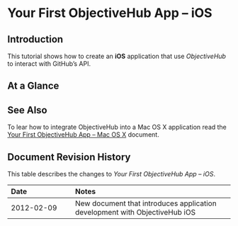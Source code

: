# Your First ObjectiveHub App – iOS

## Introduction
This tutorial shows how to create an **iOS** application that use _ObjectiveHub_ to interact with GitHub’s API.

## At a Glance


## See Also
To lear how to integrate ObjectiveHub into a Mac OS X application read the [Your First ObjectiveHub App – Mac OS X](objectivehub101-osx.html) document.




## Document Revision History

This table describes the changes to _Your First ObjectiveHub App – iOS_.
<table class="graybox revision-history" border="0" cellspacing="0" cellpadding="5">
	<colgroup span="1"><col width="145"></colgroup>
	<thead>
		<tr>
			<th scope="col" align="left"><strong>Date</strong></th>
			<th scope="col" align="left"><strong>Notes</strong></th>
		</tr>
	</thead>
	<tbody>
		<tr>
			<td scope="row"><time datetime="2012-02-09T14:53:00+00:00" title="2012-02-09 14:53:00">2012-02-09</time></td>
			<td>New document that introduces application development with ObjectiveHub iOS</td>
		</tr>
	</tbody>
</table>
